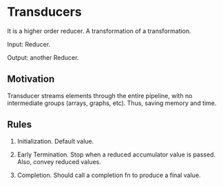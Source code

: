 # Transducers

It is a higher order reducer. A transformation of a transformation.

Input: Reducer.

Output: another Reducer.

## Motivation
Transducer streams elements through the entire pipeline, with
no intermediate groups (arrays, graphs, etc). Thus, saving memory and time.

## Rules

1) Initialization. Default value.

2) Early Termination. Stop when a reduced accumulator value is passed.
Also, convey reduced values.

3) Completion. Should call a completion fn to produce a final value. 



